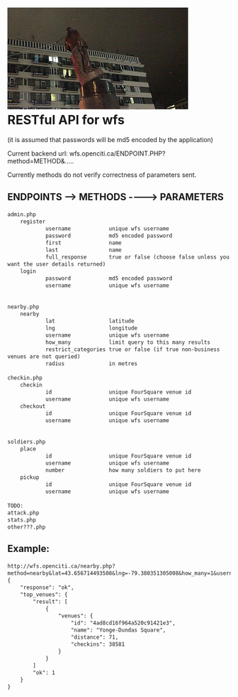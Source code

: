 ![Alt text](badman.jpg "badman.jpg")
RESTful API for wfs
===

(it is assumed that passwords will be md5 encoded by the application)

Current backend url: wfs.openciti.ca/ENDPOINT.PHP?method=METHOD&.....

Currently methods do not verify correctness of parameters sent.

ENDPOINTS --> METHODS ----> PARAMETERS
---

    admin.php
        register
                username            unique wfs username
                password            md5 encoded password
                first               name
                last                name
                full_response       true or false (choose false unless you want the user details returned)
        login
                password            md5 encoded password
                username            unique wfs username


    nearby.php
        nearby
                lat                 latitude
                lng                 longitude
                username            unique wfs username
                how_many            limit query to this many results
                restrict_categories true or false (if true non-business venues are not queried)
                radius              in metres

    checkin.php
        checkin
                id                  unique FourSquare venue id
                username            unique wfs username
        checkout
                id                  unique FourSquare venue id
                username            unique wfs username


    soldiers.php
        place
                id                  unique FourSquare venue id
                username            unique wfs username
                number              how many soldiers to put here
        pickup
                id                  unique FourSquare venue id
                username            unique wfs username

    TODO:
    attack.php
    stats.php
    other???.php


Example:
---
    http://wfs.openciti.ca/nearby.php?method=nearby&lat=43.656714493508&lng=-79.380351305008&how_many=1&username=stevejobs&restrict_categories=false
    {
        "response": "ok",
        "top_venues": {
            "result": [
                {
                    "venues": {
                        "id": "4ad8cd16f964a520c91421e3",
                        "name": "Yonge-Dundas Square",
                        "distance": 71,
                        "checkins": 38581
                    }
                }
            ]
            "ok": 1
        }
    }

